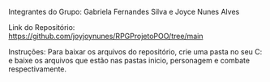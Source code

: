 Integrantes do Grupo: Gabriela Fernandes Silva e Joyce Nunes Alves

Link do Repositório: https://github.com/joyjoynunes/RPGProjetoPOO/tree/main

Instruções: Para baixar os arquivos do repositório, crie uma pasta no seu C: e baixe os arquivos que estão nas pastas inicio, personagem e combate respectivamente.
